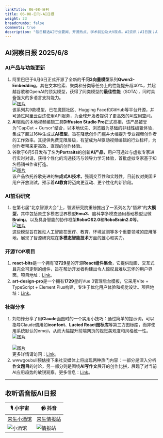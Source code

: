 ```yaml
---
linkTitle: 06-08-日刊
title: 06-08-日刊-AI日报
weight: 23
breadcrumbs: false
comments: true
description: "每日精选AI行业要闻、开源热点、学术前沿及大V观点。AI资讯；AI日报；AI知识库；AI教程；AI资讯日报；AI工具；AI Daily News 。1.  阿里巴巴于6月6日正式开源了全新的**千问3向量模型**系列**Qwen3-Embedding**，其在文本检索、聚类和分类等任务上的性能提升超40%，"
---
```


## AI洞察日报 2025/6/8

### **AI产品与功能更新**
1.  阿里巴巴于6月6日正式开源了全新的**千问3向量模型**系列**Qwen3-Embedding**，其在文本检索、聚类和分类等任务上的性能提升超40%，并超越谷歌和OpenAI的顶尖模型，获得了同类模型的**最佳性能**（SOTA），同时具备强大的多语言支持能力。 <br/> [![图片](https://cdn.jsdelivr.net/gh/justlovemaki/imagehub@main/assets/2025/07/news_01jzja80ttf18veaxhtrvc1c27.jpg)](https://cdn.jsdelivr.net/gh/justlovemaki/imagehub@main/assets/2025/07/news_01jzja80ttf18veaxhtrvc1c27.jpg) <br/> 该系列共9款模型，已在魔搭社区、Hugging Face和GitHub等平台开源，并可通过阿里云百炼使用API服务，为全球开发者提供了更高效的AI应用空间。
2.  **AI**驱动的本地视频编辑工具**Diffusion Studio Pro**正式亮相，该产品被誉为"CapCut + Cursor”结合，以本地优先、浏览器为基础的非线性编辑体验，集成了超过16种生成式**AI模型**，旨在降低创作门槛并大幅提升专业视频创作者的工作效率。其提供免费无限层级，有望成为AI驱动视频编辑的行业标杆，为创作者带来更高效、直观的创作体验。
3.  谷歌于6月5日发布了名为**Portraits**的创新**AI产品**，用户可通过与虚拟专家进行实时对话，获得个性化的沟通技巧与领导力学习体验，首批虚拟专家基于知名畅销书作者打造。 <br/> [![图片](https://cdn.jsdelivr.net/gh/justlovemaki/imagehub@main/assets/2025/07/news_01jzja84c1fa1a9n6hthdc3pbt.png)](https://cdn.jsdelivr.net/gh/justlovemaki/imagehub@main/assets/2025/07/news_01jzja84c1fa1a9n6hthdc3pbt.png) <br/> 该产品依托谷歌先进的**生成式AI技术**，强调交互性和实践性，目前仅对美国IP用户开放测试，预示着**AI教育**将迈向更互动、更个性化的新阶段。

### **AI前沿研究**
1.  在第七届"北京智源大会”上，智源研究院重磅推出了一系列名为"悟界”的**大模型**，其中包括原生多模态世界模型**Emu3**、脑科学多模态通用基础模型见微**Brainμ**，以及具身智能的协作框架**RoboOS2.0**和**RoboBrain2.0**等。 <br/> [![图片](https://cdn.jsdelivr.net/gh/justlovemaki/imagehub@main/assets/2025/07/news_01jzja7z0yffcrn991b68esydy.jpg)](https://cdn.jsdelivr.net/gh/justlovemaki/imagehub@main/assets/2025/07/news_01jzja7z0yffcrn991b68esydy.jpg) <br/> 这些模型旨在推动人工智能在医疗、教育、环境监测等多个重要领域的应用落地，展现了智源研究院在**多模态智能技术**方面的雄心和实力。

### **开源TOP项目**
1.  **react-bits**是一个拥有**12729**星的开源**React组件集合**，它提供动画、交互式且完全可定制的组件，旨在帮助开发者构建出令人惊叹且难以忘怀的用户界面。项目地址：[Link](https://github.com/DavidHDev/react-bits)。
2.  **art-design-pro**是一个拥有**1729**星的Vue 3管理后台模板，它采用Vite + TypeScript + Element Plus构建，专注于优化用户体验和视觉设计。项目地址：[Link](https://github.com/Daymychen/art-design-pro)。

### **社媒分享**
1.  刘勿锋分享了用**Claude**画图时的一个实用小技巧：通过简单的提示词，可以指导Claude调用如**iconfont**、**Lucied React图标库**等第三方图标库，而非使用系统默认的emoji，从而大幅提升前端网页的视觉美观度和风格统一性。 <br/> [![图片](https://cdnv2.ruguoapp.com/Fmks9yCJBJ1rO-T5g9BP9epCxci-v3.png)](https://cdnv2.ruguoapp.com/Fmks9yCJBJ1rO-T5g9BPepCxci-v3.png) <br/> <br/> [![图片](https://cdnv2.ruguoapp.com/FqkHGytOOk8dLy3WejWlcbSLAIBqv3.png)](https://cdnv2.ruguoapp.com/FqkHGytOOk8dLy3WejWlcbSLAIBqv3.png) <br/> 更多详情请访问：[Link](https://m.okjike.com/originalPosts/68444463dfa0f1ef3adbbf9b)。
2.  wwwgoubuli预估接下来社交媒体上将出现两种热门内容：一部分是深入分析**作文题目**的讨论，另一部分则是围绕**AI写作文**展开的创作比拼，展现了对当前AI应用趋势的敏锐观察。更多信息：[Link](https://x.com/wwwgoubuli/status/1931206161044484395)。

---

## **收听语音版AI日报**

| 🎙️ **小宇宙** | 📹 **抖音** |
| --- | --- |
| [来生小酒馆](https://www.xiaoyuzhoufm.com/podcast/683c62b7c1ca9cf575a5030e)  |   [来生情报站](https://www.douyin.com/user/MS4wLjABAAAAwpwqPQlu38sO38VyWgw9ZjDEnN4bMR5j8x111UxpseHR9DpB6-CveI5KRXOWuFwG)| 
| ![小酒馆](https://s1.imagehub.cc/images/2025/06/24/f959f7984e9163fc50d3941d79a7f262.md.png) | ![情报站](https://s1.imagehub.cc/images/2025/06/24/7fc30805eeb831e1e2baa3a240683ca3.md.png) |
